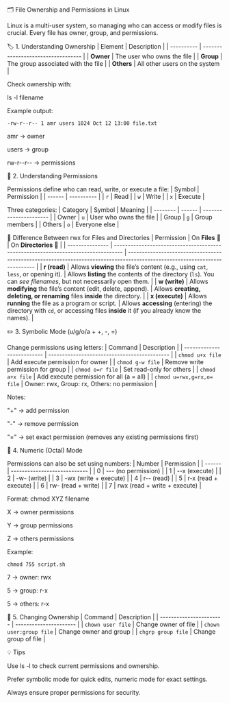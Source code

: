 🗂 File Ownership and Permissions in Linux

Linux is a multi-user system, so managing who can access or modify files is crucial.
Every file has owner, group, and permissions.

🏷️ 1. Understanding Ownership
| Element    | Description                        |
| ---------- | ---------------------------------- |
| **Owner**  | The user who owns the file         |
| **Group**  | The group associated with the file |
| **Others** | All other users on the system      |

Check ownership with:

ls -l filename

Example output:
```
-rw-r--r-- 1 amr users 1024 Oct 12 13:00 file.txt
```

amr → owner

users → group

rw-r--r-- → permissions

🔐 2. Understanding Permissions

Permissions define who can read, write, or execute a file:
| Symbol | Permission |
| ------ | ---------- |
| `r`    | Read       |
| `w`    | Write      |
| `x`    | Execute    |


Three categories:
| Category | Symbol | Meaning                |
| -------- | ------ | ---------------------- |
| Owner    | `u`    | User who owns the file |
| Group    | `g`    | Group members          |
| Others   | `o`    | Everyone else          |

🧠 Difference Between rwx for Files and Directories
| Permission      | On **Files** 📝                                                                   | On **Directories** 📁                                                                                                      |
| --------------- | --------------------------------------------------------------------------------- | -------------------------------------------------------------------------------------------------------------------------- |
| **r (read)**    | Allows **viewing** the file’s content (e.g., using `cat`, `less`, or opening it). | Allows **listing** the contents of the directory (`ls`). You can *see filenames*, but not necessarily open them.           |
| **w (write)**   | Allows **modifying** the file’s content (edit, delete, append).                   | Allows **creating, deleting, or renaming** files **inside** the directory.                                                 |
| **x (execute)** | Allows **running** the file as a program or script.                               | Allows **accessing** (entering) the directory with `cd`, or accessing files **inside** it (if you already know the names). |

✏️ 3. Symbolic Mode (u/g/o/a + +, -, =)

Change permissions using letters:
| Command                    | Description                                  |
| -------------------------- | -------------------------------------------- |
| `chmod u+x file`           | Add execute permission for owner             |
| `chmod g-w file`           | Remove write permission for group            |
| `chmod o=r file`           | Set read-only for others                     |
| `chmod a+x file`           | Add execute permission for all (a = all)     |
| `chmod u=rwx,g=rx,o= file` | Owner: rwx, Group: rx, Others: no permission |


Notes:

"+" → add permission
  
"-" → remove permission

"=" → set exact permission (removes any existing permissions first)

🔢 4. Numeric (Octal) Mode

Permissions can also be set using numbers:
| Number | Permission                   |
| ------ | ---------------------------- |
| 0      | --- (no permission)          |
| 1      | --x (execute)                |
| 2      | -w- (write)                  |
| 3      | -wx (write + execute)        |
| 4      | r-- (read)                   |
| 5      | r-x (read + execute)         |
| 6      | rw- (read + write)           |
| 7      | rwx (read + write + execute) |


Format: chmod XYZ filename

X → owner permissions

Y → group permissions

Z → others permissions


Example:
```
chmod 755 script.sh
```
7 → owner: rwx

5 → group: r-x

5 → others: r-x

🧭 5. Changing Ownership
| Command                 | Description            |
| ----------------------- | ---------------------- |
| `chown user file`       | Change owner of file   |
| `chown user:group file` | Change owner and group |
| `chgrp group file`      | Change group of file   |


💡 Tips

Use ls -l to check current permissions and ownership.

Prefer symbolic mode for quick edits, numeric mode for exact settings.

Always ensure proper permissions for security.
